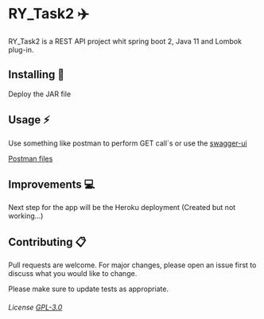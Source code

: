 # RY_Task2 :airplane:
RY_Task2 is a REST API project whit spring boot 2, Java 11 and Lombok plug-in.

## Installing :wrench:
Deploy the JAR file

## Usage :zap:
Use something like postman to perform GET call`s or use the [swagger-ui](http://localhost:8080/swagger-ui.html)

[Postman files](https://github.com/Giancarmine/RY_Task2/tree/master/src/main/resources/postman)

## Improvements :computer:
Next step for the app will be the Heroku deployment (Created but not working...)

## Contributing :clipboard:
Pull requests are welcome. For major changes, please open an issue first to discuss what you would like to change.

Please make sure to update tests as appropriate.

###### License [GPL-3.0](https://choosealicense.com/licenses/gpl-3.0/)
